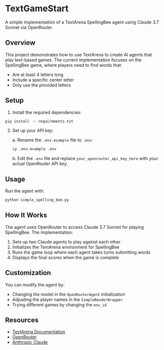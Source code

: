 # TextGameStart

A simple implementation of a TextArena SpellingBee agent using Claude 3.7 Sonnet via OpenRouter.

## Overview

This project demonstrates how to use TextArena to create AI agents that play text-based games. The current implementation focuses on the SpellingBee game, where players need to find words that:
- Are at least 4 letters long
- Include a specific center letter
- Only use the provided letters

## Setup

1. Install the required dependencies:

```bash
pip install -r requirements.txt
```

2. Set up your API key:

   a. Rename the `.env.example` file to `.env`:
   ```bash
   cp .env.example .env
   ```

   b. Edit the `.env` file and replace `your_openrouter_api_key_here` with your actual OpenRouter API key.

## Usage

Run the agent with:

```bash
python simple_spelling_bee.py
```

## How It Works

The agent uses OpenRouter to access Claude 3.7 Sonnet for playing SpellingBee. The implementation:

1. Sets up two Claude agents to play against each other
2. Initializes the TextArena environment for SpellingBee
3. Runs the game loop where each agent takes turns submitting words
4. Displays the final scores when the game is complete

## Customization

You can modify the agent by:
- Changing the model in the `OpenRouterAgent` initialization
- Adjusting the player names in the `SimpleRenderWrapper`
- Trying different games by changing the `env_id`

## Resources

- [TextArena Documentation](https://textarena.ai/)
- [OpenRouter](https://openrouter.ai/)
- [Anthropic Claude](https://www.anthropic.com/claude)
